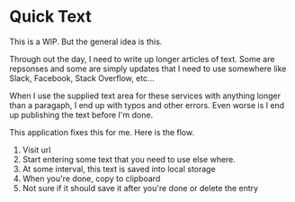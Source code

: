 # Quick Text

This is a WIP. But the general idea is this.

Through out the day, I need to write up longer articles of text. Some are repsonses and some are simply updates that I need to use somewhere like Slack, Facebook, Stack Overflow, etc...

When I use the supplied text area for these services with anything longer than a paragaph, I end up with typos and other errors. Even worse is I end up publishing the text before I'm done.

This application fixes this for me. Here is the flow.

1. Visit url
2. Start entering some text that you need to use else where.
3. At some interval, this text is saved into local storage
4. When you're done, copy to clipboard
5. Not sure if it should save it after you're done or delete the entry


